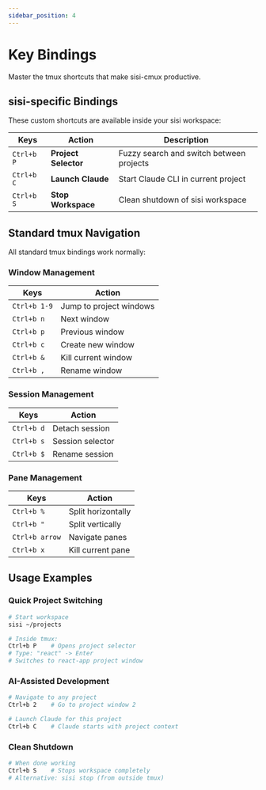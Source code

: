 ```yaml
---
sidebar_position: 4
---
```


# Key Bindings

Master the tmux shortcuts that make sisi-cmux productive.

## sisi-specific Bindings

These custom shortcuts are available inside your sisi workspace:

| Keys | Action | Description |
|------|--------|-------------|
| `Ctrl+b P` | **Project Selector** | Fuzzy search and switch between projects |
| `Ctrl+b C` | **Launch Claude** | Start Claude CLI in current project |
| `Ctrl+b S` | **Stop Workspace** | Clean shutdown of sisi workspace |

## Standard tmux Navigation

All standard tmux bindings work normally:

### Window Management
| Keys | Action |
|------|--------|
| `Ctrl+b 1-9` | Jump to project windows |
| `Ctrl+b n` | Next window |
| `Ctrl+b p` | Previous window |
| `Ctrl+b c` | Create new window |
| `Ctrl+b &` | Kill current window |
| `Ctrl+b ,` | Rename window |

### Session Management
| Keys | Action |
|------|--------|
| `Ctrl+b d` | Detach session |
| `Ctrl+b s` | Session selector |
| `Ctrl+b $` | Rename session |

### Pane Management
| Keys | Action |
|------|--------|
| `Ctrl+b %` | Split horizontally |
| `Ctrl+b "` | Split vertically |
| `Ctrl+b arrow` | Navigate panes |
| `Ctrl+b x` | Kill current pane |

## Usage Examples

### Quick Project Switching
```bash
# Start workspace
sisi ~/projects

# Inside tmux:
Ctrl+b P    # Opens project selector
# Type: "react" -> Enter
# Switches to react-app project window
```

### AI-Assisted Development
```bash
# Navigate to any project
Ctrl+b 2    # Go to project window 2

# Launch Claude for this project
Ctrl+b C    # Claude starts with project context
```

### Clean Shutdown
```bash
# When done working
Ctrl+b S    # Stops workspace completely
# Alternative: sisi stop (from outside tmux)
```